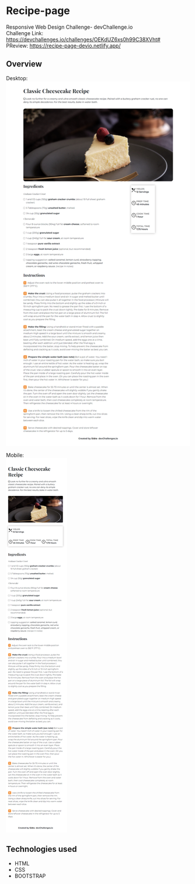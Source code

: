 # Recipe-page
Responsive Web Design Challenge- devChallenge.io <br>
Challenge Link: https://devchallenges.io/challenges/OEKdUZ6xs0h99C38XVht#
<br>PReview: https://recipe-page-devio.netlify.app/

<h2>Overview</h2>

Desktop:
![screenshot](https://github.com/sidramwaseem/Recipe-page/blob/main/Previews/desktop-preview.png?raw=true)

Mobile:<br>
![screenshot](https://github.com/sidramwaseem/Recipe-page/blob/main/Previews/mobile-preview.png?raw=true)


<h2>Technologies used</h2>
<ul>
  <li>HTML</li>
  <li>CSS</li>
  <li>BOOTSTRAP</li>
</ul>
